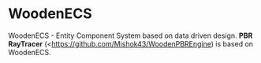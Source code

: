 # WoodenECS
WoodenECS - Entity Component System  based on data driven design.
<b>PBR RayTracer</b> (<https://github.com/Mishok43/WoodenPBREngine) is based on WoodenECS.
